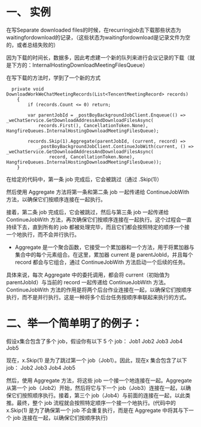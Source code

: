 # 一、 实例
在写Separate downloaded files的时候，在recurringjob去下载那些状态为waitingfordownload的记录，（这些状态为waitingfordownload是记录文件为空的，或者总结失败的）

因为下载的时间长，数据多，因此考虑建一个新的队列来进行会议记录的下载（就是下方的：InternalHostingDownloadMeetingFilesQueue）

在写下载的方法时，学到了一个新的方式

```
  private void DownloadWorkWeChatMeetingRecords(List<TencentMeetingRecord> records)
    {
        if (records.Count <= 0) return;
        
        var parentJobId = _postBoyBackgroundJobClient.Enqueue(() => _weChatService.GetDownloadAddressAndDownloadFilesAsync(
            records.First(), CancellationToken.None), HangfireQueues.InternalHostingDownloadMeetingFilesQueue);
                    
        records.Skip(1).Aggregate(parentJobId, (current, record) =>
            _postBoyBackgroundJobClient.ContinueJobWith(current, () => _weChatService.GetDownloadAddressAndDownloadFilesAsync(
                record, CancellationToken.None), HangfireQueues.InternalHostingDownloadMeetingFilesQueue));
    }
```

在给定的代码中，第一条 job 完成后，它会被跳过（通过 .Skip(1)）

然后使用 Aggregate 方法将第一条和第二条 job 一起传递给 ContinueJobWith 方法，以确保它们按顺序连接在一起执行。

接着，第二条 job 完成后，它会被跳过，然后与第三条 job 一起传递给 ContinueJobWith 方法，再次确保它们按顺序连接在一起执行。这个过程会一直持续下去，直到所有的 job 都被处理完毕，而且它们都会按照特定的顺序一个接一个地执行，而不会并行执行。

* Aggregate 是一个聚合函数，它接受一个累加器和一个方法，用于将累加器与集合中的每个元素组合。在这里，累加器 current 是 parentJobId，并且每个 record 都会与它组合，通过 ContinueJobWith 方法启动一个后续的任务。

具体来说，每次 Aggregate 中的委托调用，都会将 current（初始值为 parentJobId）与当前的 record 一起传递给 ContinueJobWith 方法。ContinueJobWith 方法的作用是将两个后台作业连接在一起，以确保它们按顺序执行，而不是并行执行。这是一种将多个后台任务按顺序串联起来执行的方式。

# 二、举一个简单明了的例子：
假设x集合包含了多个 job，假设你有以下 5 个 job：
Job1 Job2 Job3 Job4 Job5

现在，x.Skip(1) 是为了跳过第一个 job（Job1）。因此，现在x 集合包含了以下 job：
Job2 Job3 Job4 Job5

然后，使用 Aggregate 方法，将这些 job 一个接一个地连接在一起。Aggregate 从第一个 job（Job2）开始，然后将它与下一个 job（Job3）连接在一起，以确保它们按照顺序执行。接着，第三个 job（Job4）与前面的连接在一起，以此类推。最终，整个 job 流程就会按照特定顺序一个接一个地执行。(代码中的 x.Skip(1) 是为了确保第一个 job 不会重复执行，而是在 Aggregate 中将其与下一个 job 连接在一起，以确保它们按顺序执行)
